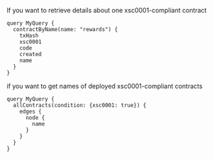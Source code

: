 If you want to retrieve details about one xsc0001-compliant contract

```
query MyQuery {
  contractByName(name: "rewards") {
    txHash
    xsc0001
    code
    created
    name
  }
}
```
if you want to get names of deployed xsc0001-compliant contracts
```
query MyQuery {
  allContracts(condition: {xsc0001: true}) {
    edges {
      node {
        name
      }
    }
  }
}
```